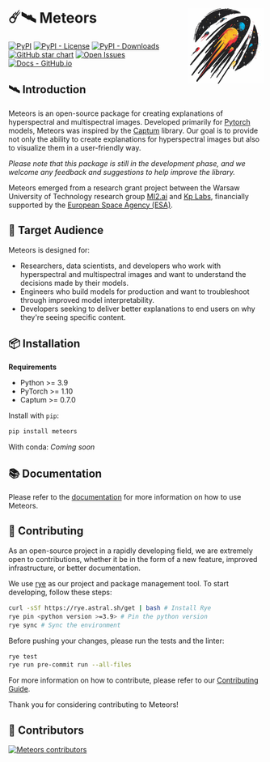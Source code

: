 # ☄️🛰️ Meteors <img src="assets/logo.png" align="right" width="150"/>

[![PyPI](https://img.shields.io/pypi/v/meteors.svg)](https://github.com/xai4space/meteors/blob/main/LICENSE)
[![PyPI - License](https://img.shields.io/pypi/l/meteors?style=flat-square)](https://opensource.org/licenses/MIT)
[![PyPI - Downloads](https://img.shields.io/pypi/dm/meteors?style=flat-square)](https://pypistats.org/packages/meteors)
[![GitHub star chart](https://img.shields.io/github/stars/xai4space/meteors?style=flat-square)](https://star-history.com/#xai4space/meteors)
[![Open Issues](https://img.shields.io/github/issues-raw/xai4space/meteors?style=flat-square)](https://github.com/xai4space/meteors/issues)
[![Docs - GitHub.io](https://img.shields.io/static/v1?logo=meteors&style=flat&color=pink&label=docs&message=meteors)](https://xai4space.github.io/meteors/latest)

## 🛰️ Introduction

Meteors is an open-source package for creating explanations of hyperspectral and multispectral images. Developed primarily for [Pytorch](https://pytorch.org) models, Meteors was inspired by the [Captum](https://captum.ai/) library. Our goal is to provide not only the ability to create explanations for hyperspectral images but also to visualize them in a user-friendly way.

_Please note that this package is still in the development phase, and we welcome any feedback and suggestions to help improve the library._

Meteors emerged from a research grant project between the Warsaw University of Technology research group [MI2.ai](https://www.mi2.ai/index.html) and [Kp Labs](https://kplabs.space), financially supported by the [European Space Agency (ESA)](https://www.esa.int).

## 🎯 Target Audience

Meteors is designed for:

- Researchers, data scientists, and developers who work with hyperspectral and multispectral images and want to understand the decisions made by their models.
- Engineers who build models for production and want to troubleshoot through improved model interpretability.
- Developers seeking to deliver better explanations to end users on why they're seeing specific content.

## 📦 Installation

**Requirements**

- Python >= 3.9
- PyTorch >= 1.10
- Captum >= 0.7.0

Install with `pip`:

```bash
pip install meteors
```

With conda:
_Coming soon_

## 📚 Documentation

Please refer to the [documentation](https://xai4space.github.io/meteors/latest) for more information on how to use Meteors.

## 🤝 Contributing

As an open-source project in a rapidly developing field, we are extremely open to contributions, whether it be in the form of a new feature, improved infrastructure, or better documentation.

We use [rye](https://rye.astral.sh) as our project and package management tool. To start developing, follow these steps:

```bash
curl -sSf https://rye.astral.sh/get | bash # Install Rye
rye pin <python version >=3.9> # Pin the python version
rye sync # Sync the environment
```

Before pushing your changes, please run the tests and the linter:

```bash
rye test
rye run pre-commit run --all-files
```

For more information on how to contribute, please refer to our [Contributing Guide](https://xai4space.github.io/meteors/latest/how-to-guides/).

Thank you for considering contributing to Meteors!

## 💫 Contributors

[![Meteors contributors](https://contrib.rocks/image?repo=xai4space/meteors&max=100)](https://github.com/xai4space/meteors/graphs/contributors)
